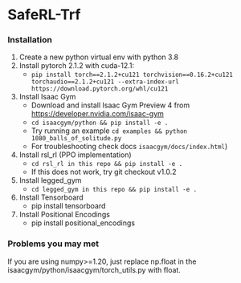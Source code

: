 # SafeRL-Trf
 
### Installation ###
1. Create a new python virtual env with python 3.8 
2. Install pytorch 2.1.2 with cuda-12.1:
    - `pip install torch==2.1.2+cu121 torchvision==0.16.2+cu121 torchaudio==2.1.2+cu121 --extra-index-url https://download.pytorch.org/whl/cu121`
3. Install Isaac Gym
   - Download and install Isaac Gym Preview 4 from https://developer.nvidia.com/isaac-gym
   - `cd isaacgym/python && pip install -e .`
   - Try running an example `cd examples && python 1080_balls_of_solitude.py`
   - For troubleshooting check docs `isaacgym/docs/index.html`)
4. Install rsl_rl (PPO implementation)
   -  `cd rsl_rl in this repo && pip install -e .`
   -  If this does not work, try git checkout v1.0.2
5. Install legged_gym
   - `cd legged_gym in this repo && pip install -e .`
6. Install Tensorboard
   - pip install tensorboard
7. Install Positional Encodings
   - pip install positional_encodings

### Problems you may met ###
If you are using numpy>=1.20, just replace np.float in the isaacgym/python/isaacgym/torch_utils.py with float.

